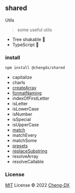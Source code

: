 ## shared
Utils
> some useful utils
- Tree shakable 🌲
- TypeScript 🦕

### install
```sh
npm install @chengdx/shared
```

<!-- FUNCTIONS START -->
- capitalize
- charIs
- [createArray](src/create-array/index.md)
- [formatNaming](src/format-naming/index.md)
- indexOfFirstLetter
- isLetter
- isLowerCase
- isNumber
- isSpecial
- isUpperCase
- [match](src/match/index.md)
- matchEvery
- matchSome
- [presets](src/presets/index.md)
- [replaceSubstring](src/replace-substring/index.md)
- resolveArray
- resolveCallable
<!-- FUNCTIONS END -->

### License
[MIT](./LICENSE) License © 2022 [Cheng-DX](https://github.com/Cheng-DX)
